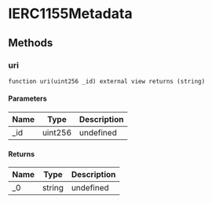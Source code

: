 # IERC1155Metadata

## Methods

### uri

```solidity
function uri(uint256 _id) external view returns (string)
```

#### Parameters

| Name | Type    | Description |
| ---- | ------- | ----------- |
| \_id | uint256 | undefined   |

#### Returns

| Name | Type   | Description |
| ---- | ------ | ----------- |
| \_0  | string | undefined   |
